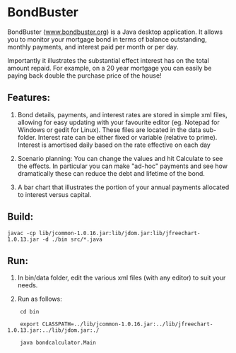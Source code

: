 # BondBuster

BondBuster (www.bondbuster.org) is a Java desktop application. It allows you to monitor your mortgage bond in terms of balance outstanding, monthly payments, and interest paid per month or per day.

Importantly it illustrates the substantial effect interest has on the total amount repaid.
  For example, on a 20 year mortgage you can easily be paying back double the purchase price of the house!
  
## Features:
1.  Bond details, payments, and interest rates are stored in simple xml files, allowing for easy updating with your favourite editor (eg. Notepad for Windows or gedit for Linux). These files are located in the data sub-folder.
Interest rate can be either fixed or variable (relative to prime). Interest is amortised daily based on the rate effective on each day

2.  Scenario planning: You can change the values and hit Calculate to see the effects. In particular you can make "ad-hoc" payments and see how dramatically these can reduce the debt and lifetime of the bond. 

3.  A bar chart that illustrates the portion of your annual payments allocated to interest versus capital.


## Build:
```
javac -cp lib/jcommon-1.0.16.jar:lib/jdom.jar:lib/jfreechart-1.0.13.jar -d ./bin src/*.java
```

## Run:
1. In bin/data folder, edit the various xml files (with any editor) to suit your needs.

2. Run as follows:
```
    cd bin
    
    export CLASSPATH=../lib/jcommon-1.0.16.jar:../lib/jfreechart-1.0.13.jar:../lib/jdom.jar:./
    
    java bondcalculator.Main
```
